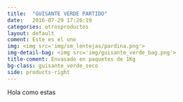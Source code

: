 ```yaml
---
title:  "GUISANTE VERDE PARTIDO"
date:   2016-07-29 17:26:19
categories: otrosproductos
layout: default
coment: Este es el uno
img: <img src='img/sm_lentejas/pardina.png'>
img-detail-bag: <img src='img/guisante_verde_bag.png'>
title-coment: Envasado en paquetes de 1Kg
bg-class: guisante_verde_seco 
side: products-right
---
```


Hola como estas